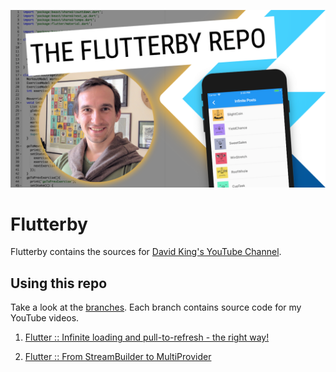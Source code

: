 ![The Flutterby Repo](img/flutterby.png)

# Flutterby

Flutterby contains the sources for [David King's YouTube Channel](https://www.youtube.com/channel/UCMBdBkoT5Hg-ZVYmrnPOncg).

## Using this repo

Take a look at the [branches](https://github.com/oodavid/flutterby/branches). Each branch contains source code for my YouTube videos.

1. [Flutter :: Infinite loading and pull-to-refresh - the right way!](https://www.youtube.com/watch?v=hbtYcp0Rnp0)

1. [Flutter :: From StreamBuilder to MultiProvider](https://www.youtube.com/watch?v=budqAnwn740)